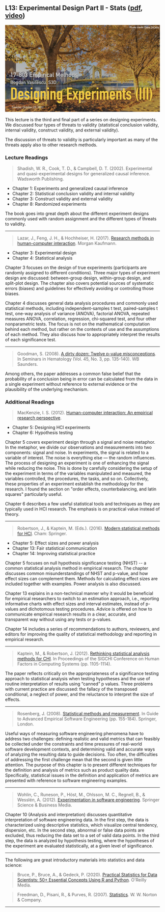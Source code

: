 ## L13: Experimental Design Part II - Stats ([pdf](../slides/13-experiments-3.pdf), [video](https://www.youtube.com/watch?v=Qk8vNy3m3vU))

[![Lecture13-Experiments](../assets/images/13-experiments-3.jpeg)](../slides/13-experiments-3.pdf)

This lecture is the third and final part of a series on designing experiments. We discussed four types of threats to validity (statistical conclusion validity, internal validity, construct validity, and external validity).

The discussion of threats to validity is particularly important as many of the threats apply also to other research methods.


### Lecture Readings

> Shadish, W. R., Cook, T. D., & Campbell, D. T. (2002). Experimental and quasi-experimental designs for generalized causal inference. Wadsworth Publishing.

- Chapter 1: Experiments and generalized causal inference 
- Chapter 2: Statistical conclusion validity and internal validity 
- Chapter 3: Construct validity and external validity
- Chapter 8: Randomized experiments

The book goes into great depth about the different experiment designs commonly used with random assignment and the different types of threats to validity.

---

> Lazar, J., Feng, J. H., & Hochheiser, H. (2017). [Research methods in human-computer interaction](https://www.elsevier.com/books/research-methods-in-human-computer-interaction/lazar/978-0-12-805390-4). Morgan Kaufmann.

- Chapter 3: Experimental design 
- Chapter 4: Statistical analysis

Chapter 3 focuses on the design of true experiments (participants are randomly assigned to different conditions). Three major types of experiment design are discussed: between-group design, within-group design, and split-plot design. The chapter also covers potential sources of systematic errors (biases) and guidelines for effectively avoiding or controlling those biases. 

Chapter 4 discusses general data analysis procedures and commonly used statistical methods, including independent-samples t test, paired-samples t test, one-way analysis of variance (ANOVA), factorial ANOVA, repeated measures ANOVA, correlation, regression, chi-squared test, and four other nonparametric tests. The focus is not on the mathematical computation behind each method, but rather on the contexts of use and the assumptions of each method. They also discuss how to appropriately interpret the results of each significance test.


---

> Goodman, S. (2008). [A dirty dozen: Twelve p-value misconceptions](http://www.ohri.ca/newsroom/seminars/SeminarUploads/1829%5CSuggested%20Reading%20-%20Nov%203,%202014.pdf). In Seminars in Hematology (Vol. 45, No. 3, pp. 135-140). WB Saunders.

Among others, the paper addresses a common false belief that the probability of a conclusion being in error can be calculated from the data in a single experiment without reference to external evidence or the plausibility of the underlying mechanism.

### Additional Readings

> MacKenzie, I. S. (2012). [Human-computer interaction: An empirical research perspective](https://itsciencetech.files.wordpress.com/2015/12/i-_scott_mackenzie_human-computer_interaction_abookzz-org.pdf).

- Chapter 5: Designing HCI experiments
- Chapter 6: Hypothesis testing

Chapter 5 covers experiment design through a signal and noise metaphor. In the metaphor, we divide our observations and measurements into two components: signal and noise. In experiments, the signal is related to a variable of interest. The noise is everything else — the random influences. The process of designing an experiment is one of enhancing the signal while reducing the noise. This is done by carefully considering the setup of the experiment in terms of the variables manipulated and measured, the variables controlled, the procedures, the tasks, and so on. Collectively, these properties of an experiment establish the methodology for the research. I found the section on "order effects, counterbalancing, and latin squares" particularly useful.

Chapter 6 describes a few useful statistical tools and techniques as they are typically used in HCI research. The emphasis is on practical value instead of theory. 

---

> Robertson, J., & Kaptein, M. (Eds.). (2016). [Modern statistical methods for HCI](https://www.springer.com/gp/book/9783319266312). Cham: Springer.
- Chapter 5: Effect sizes and power analysis
- Chapter 13: Fair statistical communication
- Chapter 14: Improving statistical practice

Chapter 5 focuses on null hypothesis significance testing (NHST) -- a common statistical analysis method in empirical research. The chapter discusses common misunderstandings of NHST and p-value, and how effect sizes can complement them. Methods for calculating effect sizes are included together with examples. Power analysis is also discussed. 

Chapter 13 explains in a non-technical manner why it would be beneficial for empirical researchers to switch to an estimation approach, i.e., reporting informative charts with effect sizes and interval estimates, instead of p-values and dichotomous testing procedures. Advice is offered on how to communicate empirical research results in a clear, accurate, and transparent way without using any tests or p-values.

Chapter 14 includes a series of recommendations to authors, reviewers, and editors for improving the quality of statistical methodology and reporting in empirical research.

---

> Kaptein, M., & Robertson, J. (2012). [Rethinking statistical analysis methods for CHI](http://citeseerx.ist.psu.edu/viewdoc/download?doi=10.1.1.457.1928&rep=rep1&type=pdf). In Proceedings of the SIGCHI Conference on Human Factors in Computing Systems (pp. 1105-1114).

The paper reflects critically on the appropriateness of a significance testing approach to statistical analysis when testing hypotheses and the use of routine interpretation of results using “canned” p values. Three problems with current practice are discussed: the fallacy of the transposed conditional, a neglect of power, and the reluctance to interpret the size of effects.

---

> Rosenberg, J. (2008). [Statistical methods and measurement](http://www.cin.ufpe.br/~fmcf2/Doutorado/2008-Guide%20to%20Advanced%20Empirical%20Software%20Engineering.pdf#page=161). In Guide to Advanced Empirical Software Engineering (pp. 155-184). Springer, London.

Useful ways of measuring software engineering phenomena have to address two challenges: defining realistic and valid metrics that can feasibly be collected under the constraints and time pressures of real-world software development contexts, and determining valid and accurate ways of analyzing the resulting data to guide decisions. Too often, the difficulties of addressing the first challenge mean that the second is given little attention. The purpose of this chapter is to present different techniques for the definition and analysis of metrics such as product quality data. Specifically, statistical issues in the definition and application of metrics are presented with reference to software engineering examples.

---

> Wohlin, C., Runeson, P., Höst, M., Ohlsson, M. C., Regnell, B., & Wesslén, A. (2012). [Experimentation in software engineering](https://www.springer.com/gp/book/9783642290435). Springer Science & Business Media.

Chapter 10 (Analysis and interpretation) discusses quantitative interpretation of software engineering data. 
In the first step, the data is characterized using descriptive statistics, which visualize central tendency, dispersion, etc. In the second step, abnormal or false data points are excluded, thus reducing the data set to a set of valid data points. In the third step, the data is analyzed by hypothesis testing, where the hypotheses of the experiment are evaluated statistically, at a given level of significance. 

---

The following are great introductory materials into statistics and data science:

> Bruce, P., Bruce, A., & Gedeck, P. (2020). [Practical Statistics for Data Scientists: 50+ Essential Concepts Using R and Python](https://github.com/gedeck/practical-statistics-for-data-scientists). O'Reilly Media.


> Freedman, D., Pisani, R., & Purves, R. (2007). [Statistics](https://wwnorton.com/books/9780393929720). W. W. Norton & Company.

---




